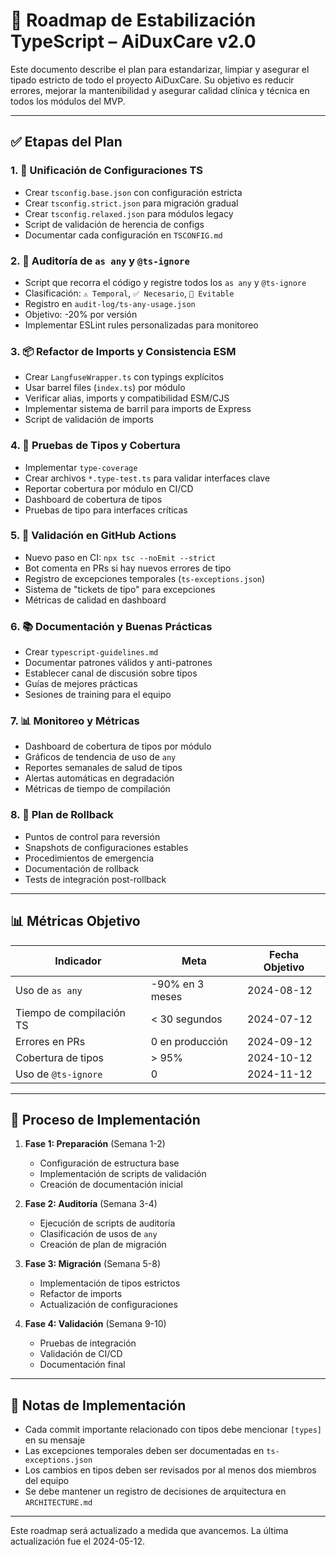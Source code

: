 # 🧠 Roadmap de Estabilización TypeScript – AiDuxCare v2.0

Este documento describe el plan para estandarizar, limpiar y asegurar el tipado estricto de todo el proyecto AiDuxCare. Su objetivo es reducir errores, mejorar la mantenibilidad y asegurar calidad clínica y técnica en todos los módulos del MVP.

---

## ✅ Etapas del Plan

### 1. 🔧 Unificación de Configuraciones TS
- Crear `tsconfig.base.json` con configuración estricta
- Crear `tsconfig.strict.json` para migración gradual
- Crear `tsconfig.relaxed.json` para módulos legacy
- Script de validación de herencia de configs
- Documentar cada configuración en `TSCONFIG.md`

### 2. 🚨 Auditoría de `as any` y `@ts-ignore`
- Script que recorra el código y registre todos los `as any` y `@ts-ignore`
- Clasificación: `⚠️ Temporal`, `✅ Necesario`, `🚫 Evitable`
- Registro en `audit-log/ts-any-usage.json`
- Objetivo: -20% por versión
- Implementar ESLint rules personalizadas para monitoreo

### 3. 📦 Refactor de Imports y Consistencia ESM
- Crear `LangfuseWrapper.ts` con typings explícitos
- Usar barrel files (`index.ts`) por módulo
- Verificar alias, imports y compatibilidad ESM/CJS
- Implementar sistema de barril para imports de Express
- Script de validación de imports

### 4. 🧪 Pruebas de Tipos y Cobertura
- Implementar `type-coverage`
- Crear archivos `*.type-test.ts` para validar interfaces clave
- Reportar cobertura por módulo en CI/CD
- Dashboard de cobertura de tipos
- Pruebas de tipo para interfaces críticas

### 5. 🚦 Validación en GitHub Actions
- Nuevo paso en CI: `npx tsc --noEmit --strict`
- Bot comenta en PRs si hay nuevos errores de tipo
- Registro de excepciones temporales (`ts-exceptions.json`)
- Sistema de "tickets de tipo" para excepciones
- Métricas de calidad en dashboard

### 6. 📚 Documentación y Buenas Prácticas
- Crear `typescript-guidelines.md`
- Documentar patrones válidos y anti-patrones
- Establecer canal de discusión sobre tipos
- Guías de mejores prácticas
- Sesiones de training para el equipo

### 7. 📊 Monitoreo y Métricas
- Dashboard de cobertura de tipos por módulo
- Gráficos de tendencia de uso de `any`
- Reportes semanales de salud de tipos
- Alertas automáticas en degradación
- Métricas de tiempo de compilación

### 8. 🔄 Plan de Rollback
- Puntos de control para reversión
- Snapshots de configuraciones estables
- Procedimientos de emergencia
- Documentación de rollback
- Tests de integración post-rollback

---

## 📊 Métricas Objetivo

| Indicador                    | Meta               | Fecha Objetivo |
|-----------------------------|--------------------|----------------|
| Uso de `as any`             | -90% en 3 meses    | 2024-08-12     |
| Tiempo de compilación TS    | < 30 segundos      | 2024-07-12     |
| Errores en PRs              | 0 en producción    | 2024-09-12     |
| Cobertura de tipos          | > 95%              | 2024-10-12     |
| Uso de `@ts-ignore`         | 0                  | 2024-11-12     |

---

## 🔄 Proceso de Implementación

1. **Fase 1: Preparación** (Semana 1-2)
   - Configuración de estructura base
   - Implementación de scripts de validación
   - Creación de documentación inicial

2. **Fase 2: Auditoría** (Semana 3-4)
   - Ejecución de scripts de auditoría
   - Clasificación de usos de `any`
   - Creación de plan de migración

3. **Fase 3: Migración** (Semana 5-8)
   - Implementación de tipos estrictos
   - Refactor de imports
   - Actualización de configuraciones

4. **Fase 4: Validación** (Semana 9-10)
   - Pruebas de integración
   - Validación de CI/CD
   - Documentación final

---

## 📝 Notas de Implementación

- Cada commit importante relacionado con tipos debe mencionar `[types]` en su mensaje
- Las excepciones temporales deben ser documentadas en `ts-exceptions.json`
- Los cambios en tipos deben ser revisados por al menos dos miembros del equipo
- Se debe mantener un registro de decisiones de arquitectura en `ARCHITECTURE.md`

---

Este roadmap será actualizado a medida que avancemos. La última actualización fue el 2024-05-12. 